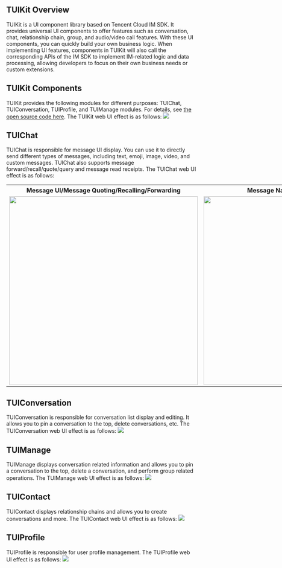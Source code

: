 ## TUIKit Overview
TUIKit is a UI component library based on Tencent Cloud IM SDK. It provides universal UI components to offer features such as conversation, chat, relationship chain, group, and audio/video call features.
With these UI components, you can quickly build your own business logic.
When implementing UI features, components in TUIKit will also call the corresponding APIs of the IM SDK to implement IM-related logic and data processing, allowing developers to focus on their own business needs or custom extensions.


## TUIKit Components
TUIKit provides the following modules for different purposes: TUIChat, TUIConversation, TUIProfile, and TUIManage modules. For details, see [the open source code here](https://github.com/TencentCloud/chat-uikit-react).
The TUIKit web UI effect is as follows:
![](https://qcloudimg.tencent-cloud.cn/raw/14ed827eecc218306abc82d46c57252d.png)


## TUIChat
TUIChat is responsible for message UI display. You can use it to directly send different types of messages, including text, emoji, image, video, and custom messages. TUIChat also supports message forward/recall/quote/query and message read receipts.
The TUIChat web UI effect is as follows:

<table style="text-align:center;vertical-align:middle;width:1000px">
  <tr>
	  <th style="text-align:center;" width="500px">Message UI/Message Quoting/Recalling/Forwarding<br></th>
    <th style="text-align:center;" width="500px">Message Navigation/Read Receipt<br></th>
  </tr>
  <tr>
    <td><img style="width:500px" src="https://qcloudimg.tencent-cloud.cn/raw/b2ab2f7ed4efd5408258b35d521ad824.png"  />    </td>
    <td><img style="width:500px" src="https://qcloudimg.tencent-cloud.cn/raw/f7509dada2d528877e699f104c041eb4.png" />     </td>
	 </tr>
</table>

## TUIConversation
TUIConversation is responsible for conversation list display and editing. It allows you to pin a conversation to the top, delete conversations, etc.
The TUIConversation web UI effect is as follows:
![](https://qcloudimg.tencent-cloud.cn/raw/287e9baa546282ddf8aa71c498847ae7.png)


## TUIManage
TUIManage displays conversation related information and allows you to pin a conversation to the top, delete a conversation, and perform group related operations.
The TUIManage web UI effect is as follows:
![](https://qcloudimg.tencent-cloud.cn/raw/455a7db0203f89b3319c11121607a708.png)

## TUIContact
TUIContact displays relationship chains and allows you to create conversations and more.
The TUIContact web UI effect is as follows:
![](https://qcloudimg.tencent-cloud.cn/raw/3e768928e923f8e04ef25bca71d85176.png)

## TUIProfile
TUIProfile is responsible for user profile management.
The TUIProfile web UI effect is as follows:
![](https://qcloudimg.tencent-cloud.cn/raw/7b870dc35e7b4b0625755228e2dd5d5c.png)
